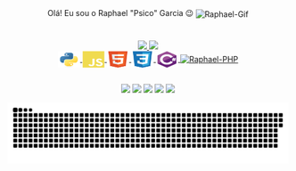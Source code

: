 <div align="center">
  Olá! Eu sou o Raphael "Psico" Garcia 😉
  <img align="center" alt="Raphael-Gif" height="180" src="https://media.discordapp.net/attachments/820683590722781277/894351584685854780/output_JSEiAX.gif?width=637&height=637">
</div>
 
 #
 
<div align="center">
  <a href="https://github.com/psicoraphael">
  <img height="180em" src="https://github-readme-stats.vercel.app/api?username=psicoraphael&show_icons=true&theme=radical&include_all_commits=true&count_private=true"/>
  <img height="120em" src="https://github-readme-stats.vercel.app/api/top-langs/?username=psicoraphael&layout=compact&langs_count=7&theme=radical"/>

</div>

<div align="center"> 
  <img align="center" alt="Raphael-Python" height="30" width="40" src="https://raw.githubusercontent.com/devicons/devicon/master/icons/python/python-original.svg">
  <img align="center" alt="Raphael-Javascript" height="30" width="40" src="https://raw.githubusercontent.com/devicons/devicon/master/icons/javascript/javascript-plain.svg">
  <img align="center" alt="Raphael-HTML" height="30" width="40" src="https://raw.githubusercontent.com/devicons/devicon/master/icons/html5/html5-original.svg">
  <img align="center" alt="Raphael-CSS" height="30" width="40" src="https://raw.githubusercontent.com/devicons/devicon/master/icons/css3/css3-original.svg">
  <img align="center" alt="Raphael-Csharp" height="30" width="40" src="https://raw.githubusercontent.com/devicons/devicon/master/icons/csharp/csharp-original.svg">
  <img align="center" alt="Raphael-PHP" height="40" width="40" src="https://cdn.jsdelivr.net/gh/devicons/devicon/icons/php/php-plain.svg">
</div>
    
  ##
  
<div align="center"> 
   <a href="https://www.linkedin.com/in/garcia-raphael/" target="_blank"><img src="https://img.shields.io/badge/LinkedIn-0077B5?style=for-the-badge&logo=linkedin&logoColor=white" target="_blank"></a>
  <a href="https://www.twitch.tv/psicoraphael" target="_blank"><img src="https://img.shields.io/badge/Twitch-9146FF?style=for-the-badge&logo=twitch&logoColor=white" target="_blank"></a>
  <a href="https://www.youtube.com/channel/UC1XzWK1UsO0nELambkfqmuA" target="_blank"><img src="https://img.shields.io/badge/YouTube-FF0000?style=for-the-badge&logo=youtube&logoColor=white" target="_blank"></a>
  <a href="https://twitter.com/Psicoraphael" target="_blank"><img src="https://img.shields.io/badge/Twitter-1DA1F2?style=for-the-badge&logo=twitter&logoColor=white" target="_blank"></a>
  <a href="https://www.instagram.com/psicoraphael/" target="_blank"><img src="https://img.shields.io/badge/Instagram-E4405F?style=for-the-badge&logo=instagram&logoColor=white" target="_blank"></a>  
</div>
  
  ![Snake animation](https://github.com/psicoraphael/psicoraphael/blob/output/github-contribution-grid-snake.svg)
